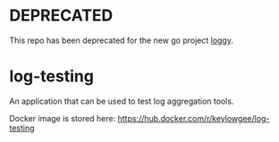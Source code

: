# DEPRECATED

This repo has been deprecated for the new go project [loggy](https://github.com/kwsorensen/loggy).


# log-testing
An application that can be used to test log aggregation tools.

Docker image is stored here: https://hub.docker.com/r/keylowgee/log-testing

